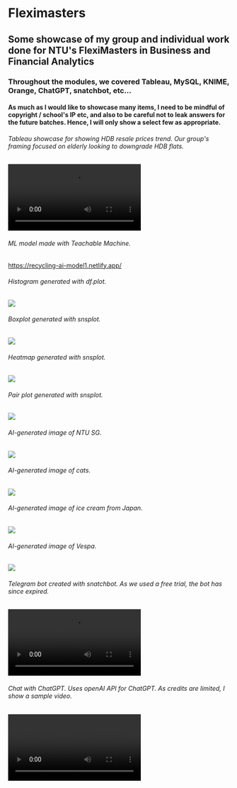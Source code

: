 # Fleximasters

## Some showcase of my group and individual work done for NTU's FlexiMasters in Business and Financial Analytics

### Throughout the modules, we covered Tableau, MySQL, KNIME, Orange, ChatGPT, snatchbot, etc...

#### As much as I would like to showcase many items, I need to be mindful of copyright / school's IP etc, and also to be careful not to leak answers for the future batches. Hence, I will only show a select few as appropriate.

###### Tableau showcase for showing HDB resale prices trend. Our group's framing focused on elderly looking to downgrade HDB flats.

<video src="https://raw.githubusercontent.com/zyteo/fleximasters/main/tableau-video.mp4" ></video>

###### ML model made with Teachable Machine.

https://recycling-ai-model1.netlify.app/

###### Histogram generated with df.plot.

<img src="./wk3_airbnb_plot2.png"/>

###### Boxplot generated with snsplot.

<img src="./wk3_airbnb_snsplot2.png"/>

###### Heatmap generated with snsplot.

<img src="./wk3_airbnb_snsplot3.png"/>

###### Pair plot generated with snsplot.

<img src="./wk3_airbnb_snsplot5.png"/>

###### AI-generated image of NTU SG.

<img src="./AI_NTU_sg.png"/>

###### AI-generated image of cats.

<img src="./AI_cats.png"/>

###### AI-generated image of ice cream from Japan.

<img src="./AI_ice_cream_japan.png"/>

###### AI-generated image of Vespa.

<img src="./AI_vespa.png"/>

###### Telegram bot created with snatchbot. As we used a free trial, the bot has since expired.

<video src="https://raw.githubusercontent.com/zyteo/fleximasters/main/telebot-sample.mp4" ></video>

###### Chat with ChatGPT. Uses openAI API for ChatGPT. As credits are limited, I show a sample video.

<video src="https://raw.githubusercontent.com/zyteo/fleximasters/main/chatgpt-sample.mp4" ></video>
